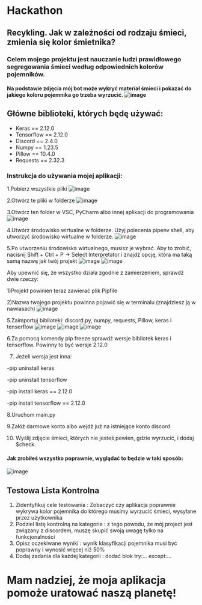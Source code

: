 # Hackathon
## Recykling. Jak w zależności od rodzaju śmieci, zmienia się kolor śmietnika?
### Celem mojego projektu jest nauczanie ludzi prawidłowego segregowania śmieci według odpowiednich kolorów pojemników.
#### Na podstawie zdjęcia mój bot może wykryć materiał śmieci i pokazać do jakiego koloru pojemnika go trzeba wyrzucić. ![image](https://github.com/user-attachments/assets/05f0d866-13c7-40e4-bebd-81a695affbc9)


## Główne biblioteki, których będę używać:
- Keras == 2.12.0
- Tensorflow == 2.12.0
- Discord == 2.4.0
- Numpy == 1.23.5
- Pillow == 10.4.0
- Requests == 2.32.3

### Instrukcja do używania mojej aplikacji:

1.Pobierz wszystkie pliki
![image](https://github.com/user-attachments/assets/cb06e1ba-d9e3-454f-9869-995abcc653d4)

2.Otwórz te pliki w folderze
![image](https://github.com/user-attachments/assets/a0281163-33fc-4252-890f-9eb4d4f909da)

3.Otwórz ten folder w VSC, PyCharm albo innej aplikacji do programowania
![image](https://github.com/user-attachments/assets/877f5430-626a-4b22-984b-74624c603fbb)

4.Utwórz środowisko wirtualne w folderze. Użyj polecenia pipenv shell, aby utworzyć środowisko wirtualne w folderze.
![image](https://github.com/user-attachments/assets/f070c0df-f99c-4de5-b9fa-f7609a7cf630)

5.Po utworzeniu środowiska wirtualnego, musisz je wybrać. Aby to zrobić, naciśnij Shift + Ctrl + P -> Select Interpretator i znajdź opcję, która ma taką samą nazwę jak twój projekt
![image](https://github.com/user-attachments/assets/959ac5f2-fdab-4235-b1b8-9ee0e7647127)
![image](https://github.com/user-attachments/assets/84a5ea15-ca0c-414f-aa8a-c94a554bd9dc)

Aby upewnić się, że wszystko działa zgodnie z zamierzeniem, sprawdź dwie rzeczy:

1)Projekt powinien teraz zawierać plik Pipfile

2)Nazwa twojego projektu powinna pojawić się w terminalu (znajdziesz ją w nawiasach)
![image](https://github.com/user-attachments/assets/64a37046-edb8-4be9-bb68-9eb870592ad2)


5.Zaimportuj biblioteki: discord.py, numpy, requests, Pillow, keras i tenserflow 
![image](https://github.com/user-attachments/assets/daa9ce78-83d3-4180-a449-5169ef866cf5)
![image](https://github.com/user-attachments/assets/644da770-da70-4e8f-a27b-f0c24923615a)
![image](https://github.com/user-attachments/assets/25e8758a-fa1f-404f-bdbd-a4cdf898cb41)

6.Za pomocą komendy pip freeze sprawdż wersje bibliotek keras i tensorflow. Powinny to być wersje 2.12.0

7. Jeżeli wersja jest inna:

 -pip uninstall keras

 -pip uninstall tensorflow
 
 -pip install keras == 2.12.0
 
 -pip install tensorflow == 2.12.0
  
8.Uruchom main.py

9.Załóż darmowe konto albo wejdż już na istniejące konto discord

10. Wyślij zdjęcie śmieci, których nie jesteś pewien, gdzie wyrzucić, i dodaj $check.

#### Jak zrobiłeś wszystko poprawnie, wyglądać to będzie w taki sposób:
![image](https://github.com/user-attachments/assets/b7cda5f8-c9bf-44e4-bf44-6ac93bdc97c1)


## Testowa Lista Kontrolna 
1. Zidentyfikuj cele testowania : Zobaczyć czy aplikacja poprawnie wykrywa kolor pojemnika do którego musimy wyrzucić śmieci, wysyłane przez użytkownika 
2. Podziel listę kontrolną na kategorie : z tego powodu, że mój project jest związany z discordem, muszę skupić swoją uwagę tylko na funkcjonalności
3. Opisz oczekiwane wyniki : wynik klasyfikacji pojemnika musi być poprawny i wynosić więcej niż 50%
4. Dodaj zadania dla każdej kategorii : dodać blok try:... except:...

# Mam nadziej, że moja aplikacja pomoże uratować naszą planetę! 
